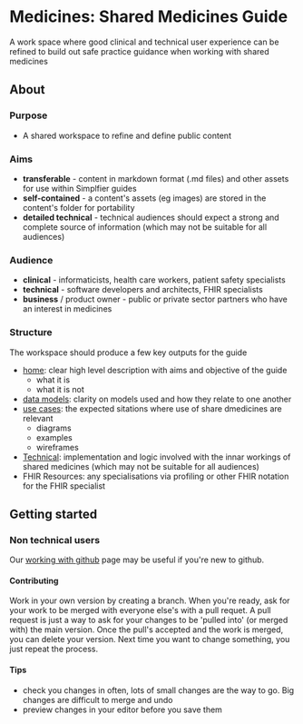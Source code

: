 # Medicines: Shared Medicines Guide

A work space where good clinical and technical user experience can be refined to build out safe practice guidance when working with shared medicines
## About
### Purpose
* A shared workspace to refine and define public content
### Aims
* **transferable** - content in markdown format (.md files) and other assets for use within Simplfier guides
* **self-contained** - a content's assets (eg images) are stored in the content's folder for portability
* **detailed technical** - technical audiences should expect a strong and complete source of information (which may not be suitable for all audiences)
### Audience 
 * **clinical** - informaticists, health care workers, patient safety specialists
 * **technical** - software developers and architects, FHIR specialists
 * **business** / product owner - public or private sector partners who have an interest in medicines

### Structure
 The workspace should produce a few key outputs for the guide
 * [home](index.md): clear high level description with aims and objective of the guide
   *  what it is
   *  what it is not
 * [data models](data-model.md): clarity on models used and how they relate to one another
 * [use cases](usecase/index.md): the expected sitations where use of share dmedicines are relevant
   * diagrams
   * examples
   * wireframes
 * [Technical](url): implementation and logic involved with the innar workings of shared medicines (which may not be suitable for all audiences)
 * FHIR Resources: any specialisations via profiling or other FHIR notation for the FHIR specialist
## Getting started
### Non technical users

Our [working with github](url) page may be useful if you're new to github.

#### Contributing
Work in your own version by creating a branch. When you're ready, ask for your work to be merged with everyone else's with a pull requet. A pull request is just a way to ask for your changes to be 'pulled into' (or merged with) the main version. Once the pull's accepted and the work is merged, you can delete your version. Next time you want to change something, you just repeat the process.

#### Tips
* check you changes in often, lots of small changes are the way to go. Big changes are difficult to merge and undo
* preview changes in your editor before you save them

  

